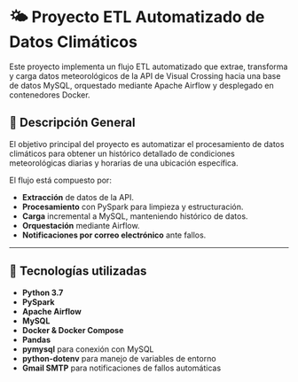 # 🌤️ Proyecto ETL Automatizado de Datos Climáticos
Este proyecto implementa un flujo ETL automatizado que extrae, transforma y carga datos meteorológicos de la API de Visual Crossing hacia una base de datos MySQL, orquestado mediante Apache Airflow y desplegado en contenedores Docker.

## 🚀 Descripción General

El objetivo principal del proyecto es automatizar el procesamiento de datos climáticos para obtener un histórico detallado de condiciones meteorológicas diarias y horarias de una ubicación específica.

El flujo está compuesto por:
- **Extracción** de datos de la API.
- **Procesamiento** con PySpark para limpieza y estructuración.
- **Carga** incremental a MySQL, manteniendo histórico de datos.
- **Orquestación** mediante Airflow.
- **Notificaciones por correo electrónico** ante fallos.

---

## 🚀 Tecnologías utilizadas

- **Python 3.7**
- **PySpark**
- **Apache Airflow**
- **MySQL**
- **Docker & Docker Compose**
- **Pandas**
- **pymysql** para conexión con MySQL
- **python-dotenv** para manejo de variables de entorno
- **Gmail SMTP** para notificaciones de fallos automáticas